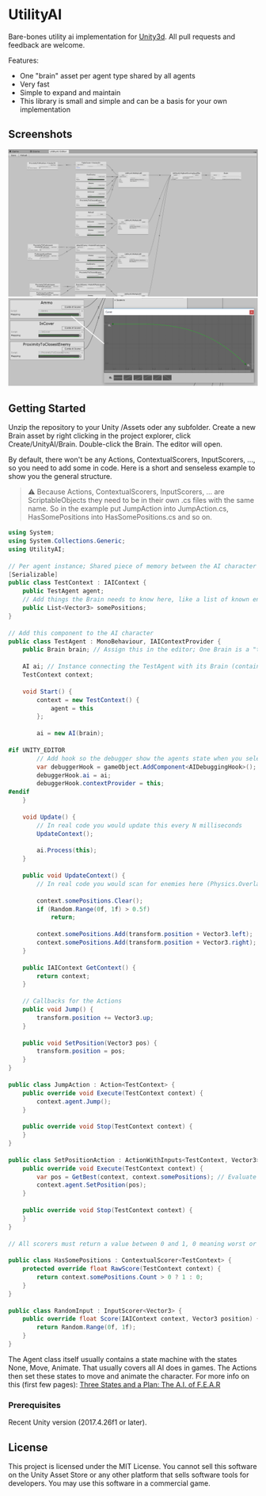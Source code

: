 # UtilityAI
Bare-bones utility ai implementation for [Unity3d](https://unity3d.com). All pull requests and feedback are welcome.

Features:
- One "brain" asset per agent type shared by all agents
- Very fast
- Simple to expand and maintain
- This library is small and simple and can be a basis for your own implementation

## Screenshots
![Editor](Docs/Editor.png)
![Scoring](Docs/Scoring.png)

## Getting Started
Unzip the repository to your Unity /Assets oder any subfolder. Create a new Brain asset by right clicking in the project explorer, click Create/UnityAI/Brain. Double-click the Brain. The editor will open.

By default, there won't be any Actions, ContextualScorers, InputScorers, ..., so you need to add some in code. Here is a short and senseless example to show you the general structure.

> :warning: Because Actions, ContextualScorers, InputScorers, ... are ScriptableObjects they need to be in their own .cs files with the same name. So in the example put JumpAction into JumpAction.cs, HasSomePositions into HasSomePositions.cs and so on.

```cs
using System;
using System.Collections.Generic;
using UtilityAI;

// Per agent instance; Shared piece of memory between the AI character and the Brain
[Serializable]
public class TestContext : IAIContext {
    public TestAgent agent;
    // Add things the Brain needs to know here, like a list of known enemies or potential cover positions
    public List<Vector3> somePositions;
}

// Add this component to the AI character
public class TestAgent : MonoBehaviour, IAIContextProvider {
    public Brain brain; // Assign this in the editor; One Brain is a "type" of agent, so shared by multiple agents

    AI ai; // Instance connecting the TestAgent with its Brain (contains the actual AI state)
    TestContext context;

    void Start() {
        context = new TestContext() {
            agent = this
        };

        ai = new AI(brain);

#if UNITY_EDITOR
        // Add hook so the debugger show the agents state when you select it
        var debuggerHook = gameObject.AddComponent<AIDebuggingHook>();
        debuggerHook.ai = ai;
        debuggerHook.contextProvider = this;
#endif
    }

    void Update() {
        // In real code you would update this every N milliseconds
        UpdateContext();

        ai.Process(this);
    }

    public void UpdateContext() {
        // In real code you would scan for enemies here (Physics.OverlapSphere) or compute cover positions via raycasts 

        context.somePositions.Clear();
        if (Random.Range(0f, 1f) > 0.5f)
            return;

        context.somePositions.Add(transform.position + Vector3.left);
        context.somePositions.Add(transform.position + Vector3.right);
    }

    public IAIContext GetContext() {
        return context;
    }

    // Callbacks for the Actions
    public void Jump() {
        transform.position += Vector3.up;
    }

    public void SetPosition(Vector3 pos) {
        transform.position = pos;
    }
}

public class JumpAction : Action<TestContext> {
    public override void Execute(TestContext context) {
        context.agent.Jump();
    }

    public override void Stop(TestContext context) {
    }
}

public class SetPositionAction : ActionWithInputs<TestContext, Vector3> {
    public override void Execute(TestContext context) {
        var pos = GetBest(context, context.somePositions); // Evaluate the best input using the InputScorers attached to the Action
        context.agent.SetPosition(pos);
    }

    public override void Stop(TestContext context) {
    }
}

// All scorers must return a value between 0 and 1, 0 meaning worst or none, 1 meaning best or all

public class HasSomePositions : ContextualScorer<TestContext> {
    protected override float RawScore(TestContext context) {
        return context.somePositions.Count > 0 ? 1 : 0;
    }
}

public class RandomInput : InputScorer<Vector3> {
    public override float Score(IAIContext context, Vector3 position) {
        return Random.Range(0f, 1f);
    }
}
```

The Agent class itself usually contains a state machine with the states None, Move, Animate. That usually covers all AI does in games. The Actions then set these states to move and animate the character. For more info on this (first few pages): [Three States and a Plan: The A.I. of F.E.A.R](http://alumni.media.mit.edu/~jorkin/gdc2006_orkin_jeff_fear.pdf) 

### Prerequisites
Recent Unity version (2017.4.26f1 or later).

## License
This project is licensed under the MIT License. You cannot sell this software on the Unity Asset Store or any other platform that sells software 
tools for developers. You may use this software in a commercial game.

